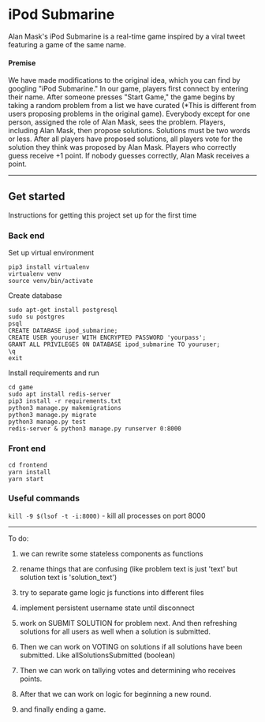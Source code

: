 # iPod Submarine

Alan Mask's iPod Submarine is a real-time game inspired by a viral tweet featuring a game of the same name.

#### Premise
We have made modifications to the original idea, which you can find by googling "iPod Submarine." In our game, players first connect by entering their name. After someone presses "Start Game," the game begins by taking a random problem from a list we have curated (*This is different from users proposing problems in the original game). Everybody except for one person, assigned the role of Alan Mask, sees the problem. Players, including Alan Mask, then propose solutions. Solutions must be two words or less. After all players have proposed solutions, all players vote for the solution they think was proposed by Alan Mask. Players who correctly guess receive +1 point. If nobody guesses correctly, Alan Mask receives a point.

---

## Get started

Instructions for getting this project set up for the first time

### Back end

Set up virtual environment
```
pip3 install virtualenv
virtualenv venv
source venv/bin/activate
```

Create database
```
sudo apt-get install postgresql
sudo su postgres
psql
CREATE DATABASE ipod_submarine;
CREATE USER youruser WITH ENCRYPTED PASSWORD 'yourpass';
GRANT ALL PRIVILEGES ON DATABASE ipod_submarine TO youruser;
\q
exit
```

Install requirements and run
```
cd game
sudo apt install redis-server
pip3 install -r requirements.txt
python3 manage.py makemigrations
python3 manage.py migrate
python3 manage.py test
redis-server & python3 manage.py runserver 0:8000
```

### Front end

```
cd frontend
yarn install
yarn start
```

### Useful commands

`kill -9 $(lsof -t -i:8000)` - kill all processes on port 8000

---

To do:

1. we can rewrite some stateless components as functions
2. rename things that are confusing (like problem text is just 'text' but solution text is 'solution_text')
3. try to separate game logic js functions into different files
4. implement persistent username state until disconnect


5. work on SUBMIT SOLUTION for problem next. And then refreshing solutions for all users as well when a solution is submitted. 
6. Then we can work on VOTING on solutions if all solutions have been submitted. Like allSolutionsSubmitted (boolean)
7. Then we can work on tallying votes and determining who receives points.
8. After that we can work on logic for beginning a new round.
9. and finally ending a game.
